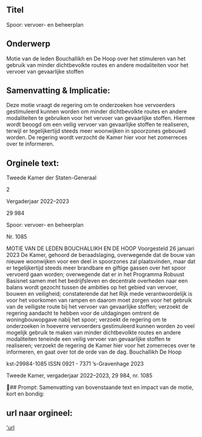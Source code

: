 ## Titel
Spoor: vervoer- en beheerplan
## Onderwerp
Motie van de leden Bouchallikh en De Hoop over het stimuleren van het gebruik van minder dichtbevolkte routes en andere modaliteiten voor het vervoer van gevaarlijke stoffen
## Samenvatting & Implicatie:

Deze motie vraagt de regering om te onderzoeken hoe vervoerders gestimuleerd kunnen worden om minder dichtbevolkte routes en andere modaliteiten te gebruiken voor het vervoer van gevaarlijke stoffen. Hiermee wordt beoogd om een veilig vervoer van gevaarlijke stoffen te realiseren, terwijl er tegelijkertijd steeds meer woonwijken in spoorzones gebouwd worden. De regering wordt verzocht de Kamer hier voor het zomerreces over te informeren.
## Orginele text:


Tweede Kamer der Staten-Generaal

2

Vergaderjaar 2022–2023

29 984

Spoor: vervoer- en beheerplan

Nr. 1085

MOTIE VAN DE LEDEN BOUCHALLIKH EN DE HOOP
Voorgesteld 26 januari 2023
De Kamer,
gehoord de beraadslaging,
overwegende dat de bouw van nieuwe woonwijken voor een deel in
spoorzones zal plaatsvinden, maar dat er tegelijkertijd steeds meer
brandbare en giftige gassen over het spoor vervoerd gaan worden;
overwegende dat er in het Programma Robuust Basisnet samen met het
bedrijfsleven en decentrale overheden naar een balans wordt gezocht
tussen de ambities op het gebied van vervoer, bouwen en veiligheid;
constaterende dat het Rijk mede verantwoordelijk is voor het voorkomen
van rampen en daarom moet zorgen voor het gebruik van de veiligste
route bij het vervoer van gevaarlijke stoffen;
verzoekt de regering aandacht te hebben voor de uitdagingen omtrent de
woningbouwopgave nabij het spoor;
verzoekt de regering om te onderzoeken in hoeverre vervoerders
gestimuleerd kunnen worden zo veel mogelijk gebruik te maken van
minder dichtbevolkte routes en andere modaliteiten teneinde een veilig
vervoer van gevaarlijke stoffen te realiseren;
verzoekt de regering de Kamer hier voor het zomerreces over te
informeren,
en gaat over tot de orde van de dag.
Bouchallikh
De Hoop

kst-29984-1085
ISSN 0921 - 7371
’s-Gravenhage 2023

Tweede Kamer, vergaderjaar 2022–2023, 29 984, nr. 1085

## Prompt:
Samenvatting van bovenstaande text en impact van de motie, kort en bondig:

## url naar orgineel:
['url](https://gegevensmagazijn.tweedekamer.nl/OData/v4/2.0/Document(1ddecb28-8a17-4085-bcef-6acfefad04b9)/resource)
